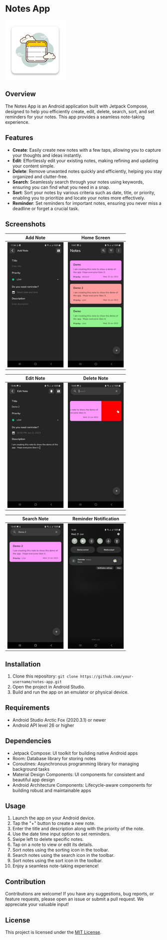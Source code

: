 
# Notes App

![Logo](./app/src/main/res/mipmap-xxxhdpi/ic_launcher.png)

## Overview
The Notes App is an Android application built with Jetpack Compose, designed to help you efficiently create, edit, delete, search, sort, and set reminders for your notes. This app provides a seamless note-taking experience.

## Features

- **Create**: Easily create new notes with a few taps, allowing you to capture your thoughts and ideas instantly.
- **Edit**: Effortlessly edit your existing notes, making refining and updating your content simple.
- **Delete**: Remove unwanted notes quickly and efficiently, helping you stay organized and clutter-free.
- **Search**: Seamlessly search through your notes using keywords, ensuring you can find what you need in a snap.
- **Sort**: Sort your notes by various criteria such as date, title, or priority, enabling you to prioritize and locate your notes more effectively.
- **Reminder**: Set reminders for important notes, ensuring you never miss a deadline or forget a crucial task.

## Screenshots

Add Note              |  Home Screen
:-------------------------:|:-------------------------:
<img src="./screenshots/add_note.jpeg" height="400">   |  <img src="./screenshots/home.jpeg" height="400"> 

Edit Note                  | Delete Note
:-------------------------:|:-------------------------:
<img src="./screenshots/edit_note.jpeg" height="400">    |  <img src="./screenshots/delete_note.jpeg" height="400"> 

Search Note                | Reminder Notification
:-------------------------:|:-------------------------:
<img src="./screenshots/search_note.jpeg" height="400">    |  <img src="./screenshots/reminder_notification.jpeg" height="400"> 

## Installation
1. Clone this repository: `git clone https://github.com/your-username/notes-app.git`
2. Open the project in Android Studio.
3. Build and run the app on an emulator or physical device.

## Requirements
- Android Studio Arctic Fox (2020.3.1) or newer
- Android API level 26 or higher

## Dependencies
- Jetpack Compose: UI toolkit for building native Android apps
- Room: Database library for storing notes
- Coroutines: Asynchronous programming library for managing background tasks
- Material Design Components: UI components for consistent and beautiful app design
- Android Architecture Components: Lifecycle-aware components for building robust and maintainable apps

## Usage
1. Launch the app on your Android device.
2. Tap the "+" button to create a new note.
3. Enter the title and description along with the priority of the note.
4. Use the date time input option to set reminders.
5. Swipe left to delete specific notes.
6. Tap on a note to view or edit its details.
7. Sort notes using the sorting icon in the toolbar.
8. Search notes using the search icon in the toolbar.
9. Sort notes using the sort icon in the toolbar.
10. Enjoy a seamless note-taking experience!

## Contribution
Contributions are welcome! If you have any suggestions, bug reports, or feature requests, please open an issue or submit a pull request. We appreciate your valuable input!

## License
This project is licensed under the [MIT License](/path/to/LICENSE).
